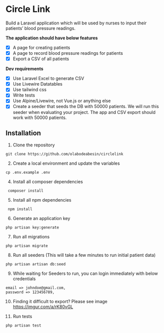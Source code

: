 # Circle Link

Build a Laravel application which will be used by nurses to input their patients’ blood pressure readings. 

**The application should have below features**

- [x] A page for creating patients
- [X] A page to record blood pressure readings for patients
- [x] Export a CSV of all patients 

**Dev requirements**

- [x] Use Laravel Excel to generate CSV
- [x] Use Livewire Datatables
- [x] Use tailwind css
- [x] Write tests
- [x] Use Alpine/Livewire, not Vue.js or anything else
- [x] Create a seeder that seeds the DB with 50000 patients. We will run this seeder when evaluating your project. The app and CSV export should work with 50000 patients.

## Installation

1. Clone the repository
```
git clone https://github.com/olabodeabesin/circlelink
```

2. Create a local environment and update the variables
```
cp .env.example .env
```

4. Install all composer dependencies
```
 composer install
```

5. Install all npm dependencies
```
 npm install
```

6. Generate an application key
```
php artisan key:generate
```

7. Run all migrations
```
php artisan migrate
```

8. Run all seeders (This will take a few minutes to run initial patient data)
```
php artisan artisan db:seed
```

9. While waiting for Seeders to run, you can login immediately with below credentials
```
email => johndoe@gmail.com,
password => 123456789,
```

10. Finding it difficult to export? Please see image https://imgur.com/a/rK80vGL


11. Run tests
```
php artisan test
```

